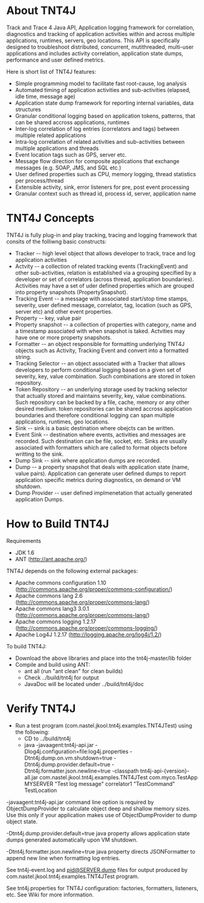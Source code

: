 About TNT4J
======================================

Track and Trace 4 Java API, Application logging framework for correlation, diagnostics and tracking of application activities within and across multiple applications, runtimes, servers, geo locations. This API is specifically designed to troubleshoot distributed, concurrent, mutithreaded, multi-user applications and includes activity correlation, application state dumps, performance and user defined metrics.

Here is short list of TNT4J features:

* Simple programming model to facilitate fast root-cause, log analysis
* Automated timing of application activities and sub-activities (elapsed, idle time, message age)
* Application state dump framework for reporting internal variables, data structures
* Granular conditional logging based on application tokens, patterns, that can be shared accross applications, runtimes
* Inter-log correlation of log entries (correlators and tags) between multiple related applications
* Intra-log correlation of related activities and sub-activities between multiple applications and threads
* Event location tags such as GPS, server etc.
* Message flow direction for composite applications that exchange messages (e.g. SOAP, JMS, and SQL etc.)
* User defined properties such as CPU, memory logging, thread statistics per process/thread
* Extensible activity, sink, error listeners for pre, post event processing
* Granular context such as thread id, process id, server, application name


TNT4J Concepts
========================================
TNT4J is fully plug-in and play tracking, tracing and logging framework that consits of the folliwng basic constructs:

* Tracker -- high level object that allows developer to track, trace and log application activities
* Actvity -- a collection of related tracking events (TrackingEvent) and other sub-activities, relation is established via a grouping specified by a developer or set of correlators (across thread, application boundaries). Activities may have a set of uder defined properties which are grouped into property snapshots (PropertySnapshot).
* Tracking Event -- a message with associated start/stop time stamps, severity, user defined message, correlator, tag, location (such as GPS, server etc) and other event properties.
* Property -- key, value pair
* Property snapshot -- a collection of properties with category, name and a timestamp associated with when snapshot is taked. Actvities may have one or more property snapshots.
* Formatter -- an object responsible for formatting underlying TNT4J objects such as Activity, Tracking Event and convert into a formatted string.
* Tracking Selector -- an object associated with a Tracker that allows developers to perform conditional logging based on a given set of severity, key, value combination. Such combinations are stored in token repository.
* Token Repository -- an underlying storage used by tracking selector that actually stored and maintains severity, key, value combinations. Such repository can be backed by a file, cache, memory or any other desired medium. token repositories can be shared accross application boundaries and therefore conditional logging can span multiple applications, runtimes, geo locations.
* Sink -- sink is a basic destination where obejcts can be written.
* Event Sink -- destination where events, activities and messages are recorded. Such destination can be file, socket, etc.
Sinks are usually associated with formatters which are called to format objects before writting to the sink.
* Dump Sink -- sink where application dumps are recorded.
* Dump -- a property snapshot that deals with application state (name, value pairs). Application can generate user defined dumps to report application specific metrics during diagnostics, on demand or VM shutdown.
* Dump Provider -- user defined implmenetation that actually generated application Dumps.


How to Build TNT4J
=========================================

Requirements
* JDK 1.6
* ANT (http://ant.apache.org/)

TNT4J depends on the following external packages:
* Apache commons configuration 1.10 (http://commons.apache.org/proper/commons-configuration/)
* Apache commons lang 2.6 (http://commons.apache.org/proper/commons-lang/)
* Apache commons lang3 3.0.1 (http://commons.apache.org/proper/commons-lang/)
* Apache commons logging 1.2.17 (http://commons.apache.org/proper/commons-logging/)
* Apache Log4J 1.2.17 (http://logging.apache.org/log4j/1.2/)

To build TNT4J:
* Download the above libraries and place into the tnt4j-master/lib folder
* Compile and build using ANT: 
	* ant all (run "ant clean" for clean builds)
	* Check ../build/tnt4j for output
	* JavaDoc will be located under ../build/tnt4j/doc
	

Verify TNT4J
===============================================
* Run a test program (com.nastel.jkool.tnt4j.examples.TNT4JTest) using the following:
	* CD to ../build/tnt4j
	* java -javaagent:tnt4j-api.jar -Dlog4j.configuration=file:log4j.properties -Dtnt4j.dump.on.vm.shutdown=true
	-Dtnt4j.dump.provider.default=true -Dtnt4j.formatter.json.newline=true -classpath tnt4j-api-{version}-all.jar
	com.nastel.jkool.tnt4j.examples.TNT4JTest com.myco.TestApp MYSERVER "Test log message" correlator1 "TestCommand"  TestLocation

-javaagent:tnt4j-api.jar command line option is required by ObjectDumpProvider to calculate object deep and shallow memory sizes. Use this only if your application makes use of ObjectDumpProvider to dump object state.

-Dtnt4j.dump.provider.default=true java property allows application state dumps generated automatically upon VM shutdown.

-Dtnt4j.formatter.json.newline=true java property directs JSONFormatter to append new line when formatting log entries.

See tnt4j-event.log and pid@SERVER.dump files for output produced by com.nastel.jkool.tnt4j.examples.TNT4JTest program.

See tnt4j.properties for TNT4J configuration: factories, formatters, listeners, etc. See Wiki for more information.
